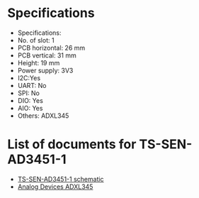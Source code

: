 # Specifications
- Specifications: 
- No. of slot: 1
- PCB horizontal: 26 mm
- PCB vertical: 31 mm
- Height: 19 mm
- Power supply: 3V3
- I2C:Yes
- UART: No
- SPI: No
- DIO:  Yes
- AIO: Yes
- Others: ADXL345

# List of documents for TS-SEN-AD3451-1
- [TS-SEN-AD3451-1 schematic](TS-SEN-AD3451-1_SCH.pdf)
- [Analog Devices ADXL345](https://www.analog.com/media/en/technical-documentation/data-sheets/ADXL345.pdf)

